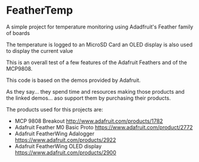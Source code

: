 # FeatherTemp
A simple project for temperature monitoring using Adadfruit's Feather family of boards

The temperature is logged to an MicroSD Card
an OLED display is also used to display the current value

This is an overall test of a few features of the Adafruit Feathers
and of the MCP9808.

This code is based on the demos provided by Adafruit.

As they say... they spend time and resources making those products and
the linked demos... aso support them by purchasing their products.
 
The products used for this projects are:
 * MCP 9808 Breakout http://www.adafruit.com/products/1782
 * Adafruit Feather M0 Basic Proto https://www.adafruit.com/product/2772
 * Adafruit FeatherWing Adalogger https://www.adafruit.com/products/2922
 * Adafruit FeatherWing OLED display https://www.adafruit.com/products/2900

